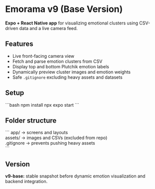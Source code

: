 # Emorama v9 (Base Version)

**Expo + React Native app** for visualizing emotional clusters using CSV-driven data and a live camera feed.

## Features
- Live front-facing camera view  
- Fetch and parse emotion clusters from CSV  
- Display top and bottom Plutchik emotion labels  
- Dynamically preview cluster images and emotion weights  
- Safe `.gitignore` excluding heavy assets and datasets  

## Setup
\`\`\`bash
npm install
npx expo start
\`\`\`

## Folder structure
\`\`\`
app/         → screens and layouts  
assets/      → images and CSVs (excluded from repo)  
.gitignore   → prevents pushing heavy assets  
\`\`\`

## Version
**v9-base:** stable snapshot before dynamic emotion visualization and backend integration.
